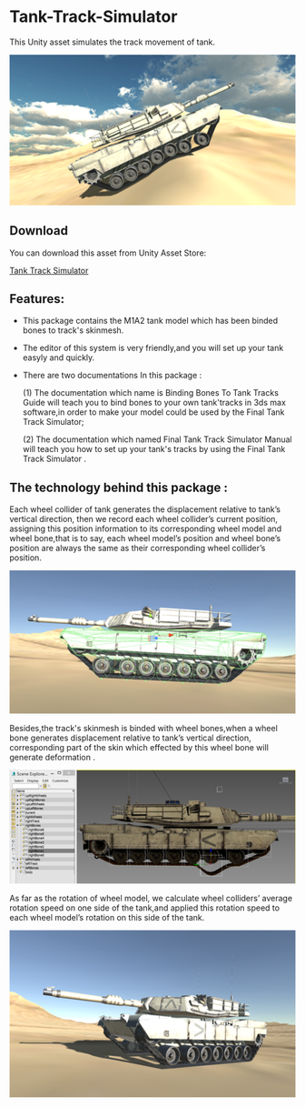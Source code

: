 # Tank-Track-Simulator
 This Unity asset simulates the track movement of tank.
 
 ![image](https://github.com/swordmaster003/Tank-Track-Simulator/blob/master/Screenshots/Cover.png)
 
 ## Download

You can download this asset from Unity Asset Store:

[Tank Track Simulator](https://assetstore.unity.com/packages/tools/physics/tank-track-simulator-99013)
 
 ## Features:

- This package contains the M1A2 tank model which has been binded bones to track's skinmesh.

- The editor of this system is very friendly,and you will set up your tank easyly and quickly.

- There are two documentations In this package :

  (1) The documentation which name is Binding Bones To Tank Tracks Guide will teach you to bind bones to your own tank'tracks in 3ds max       software,in order to make your model could be used by the Final Tank Track Simulator;

  (2) The documentation which named Final Tank Track Simulator Manual will teach you how to set up your tank's tracks by using the Final       Tank Track Simulator .

## The technology behind this package :

Each wheel collider of tank generates the displacement relative to tank’s vertical direction, then we record each wheel collider’s current position, assigning this position information to its corresponding wheel model and wheel bone,that is to say, each wheel model’s position and wheel bone’s position are always the same as their corresponding wheel collider’s position.

![image](https://github.com/swordmaster003/Tank-Track-Simulator/blob/master/Screenshots/1.png)

Besides,the track's skinmesh is binded with wheel bones,when a wheel bone generates displacement relative to tank’s vertical direction, corresponding part of the skin which effected by this wheel bone will generate deformation .

![image](https://github.com/swordmaster003/Tank-Track-Simulator/blob/master/Screenshots/2.png)

As far as the rotation of wheel model, we calculate wheel colliders’ average rotation speed on one side of the tank,and applied this rotation speed to each wheel model’s rotation on this side of the tank.

![image](https://github.com/swordmaster003/Tank-Track-Simulator/blob/master/Screenshots/3.png)
